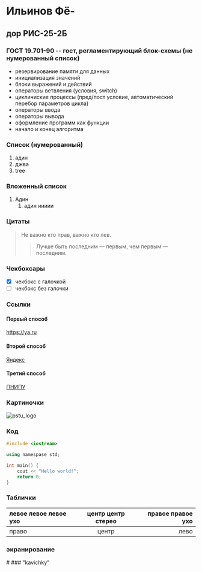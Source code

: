 # Ильинов Фё-
## дор РИС-25-2Б
### ГОСТ 19.701-90 -- гост, регламентирующий блок-схемы (не нумерованный список)
* резервирование памяти для данных
* инициализация значений
* блоки выражений и действий
* операторы ветвления (условия, switch)
* цикличиские процессы (пред/пост условие, автоматический перебор параметров цикла)
* операторы ввода
* операторы вывода
* оформление программ как функции
* начало и конец алгоритма


### Список (нумерованный)
1. адин
2. джва
3. tree

### Вложенный список
1. Адин
   1. адин иииии

### Цитаты 
> Не важно кто прав, важно кто лев.
>> Лучше быть последним — первым, чем первым — последним.

### Чекбоксары
- [x] чекбокс с галочкой
- [ ] чекбокс без галочки

### Ссылки
#### Первый способ
<https://ya.ru>
#### Второй способ
[Яндекс](https://ya.ru "Nebius")
#### Третий способ
[ПНИПУ][url_pstu]

[url_pstu]: http://pstu.ru/ "ПНИПУ"

### Картиночки
![pstu_logo](https://pstu.ru/files/2/file/adm/doc/2021/PNIPU_russkiyi.png_02.png "ПНИПУ РОДНЕНЬКИЙ")


### Код 

```cpp
#include <iostream>

using namespase std;

int main() {
    cout << "Hello world!";
    return 0;
}
```

### Таблички

| левое левое левое ухо | центр центр стерео | правое правое ухо |
|:----------------------|:------------------:|------------------:|
| право                 |       центр        |              лево |

### экранирование
\#
\###
\"kavichky"
